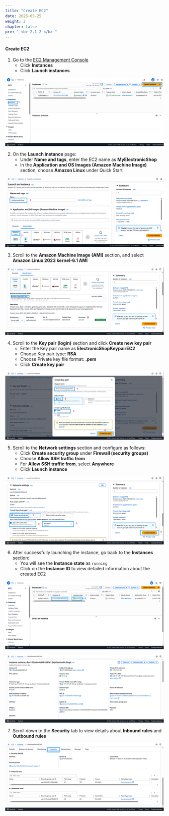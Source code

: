 ```yaml
---
title: "Create EC2"
date: 2025-05-25
weight: 2
chapter: false
pre: " <b> 2.1.2 </b> "
---
```


#### Create EC2

1. Go to the [EC2 Management Console](https://console.aws.amazon.com/ec2/home)  
   - Click **Instances**  
   - Click **Launch instances**

![EC2](/images/2.prerequisite/003-createec2.png)

2. On the **Launch instance** page:  
   - Under **Name and tags**, enter the EC2 name as **MyElectronicShop**  
   - In the **Application and OS Images (Amazon Machine Image)** section, choose **Amazon Linux** under Quick Start

![EC2](/images/2.prerequisite/004-selectoptionec2.png)

3. Scroll to the **Amazon Machine Image (AMI)** section, and select  
   **Amazon Linux 2023 kernel-6.1 AMI**

![EC2](/images/2.prerequisite/005-selectoptionec2step1.png)

4. Scroll to the **Key pair (login)** section and click **Create new key pair**  
   - Enter the Key pair name as **ElectronicShopKeypairEC2**  
   - Choose Key pair type: **RSA**  
   - Choose Private key file format: **.pem**  
   - Click **Create key pair**

![EC2](/images/2.prerequisite/006-selectoptionec2step2.png)

5. Scroll to the **Network settings** section and configure as follows:  
   - Click **Create security group** under **Firewall (security groups)**  
   - Choose **Allow SSH traffic from**  
   - For **Allow SSH traffic from**, select **Anywhere**  
   - Click **Launch instance**

![EC2](/images/2.prerequisite/007-selectoptionec2step3.png)

6. After successfully launching the instance, go back to the **Instances** section:  
   - You will see the **Instance state** as `running`  
   - Click on the **Instance ID** to view detailed information about the created EC2

![EC2](/images/2.prerequisite/008-selectoptionec2step4.png)

![EC2](/images/2.prerequisite/009-selectoptionec2step5.png)

7. Scroll down to the **Security** tab to view details about **Inbound rules** and **Outbound rules**

![EC2](/images/2.prerequisite/010-selectoptionec2step6.png)
